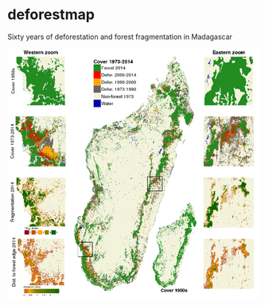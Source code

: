 # deforestmap

Sixty years of deforestation and forest fragmentation in Madagascar

<img alt="Evolution deforestation" src="outputs/fig_fcc_highres.png" width="1000">
